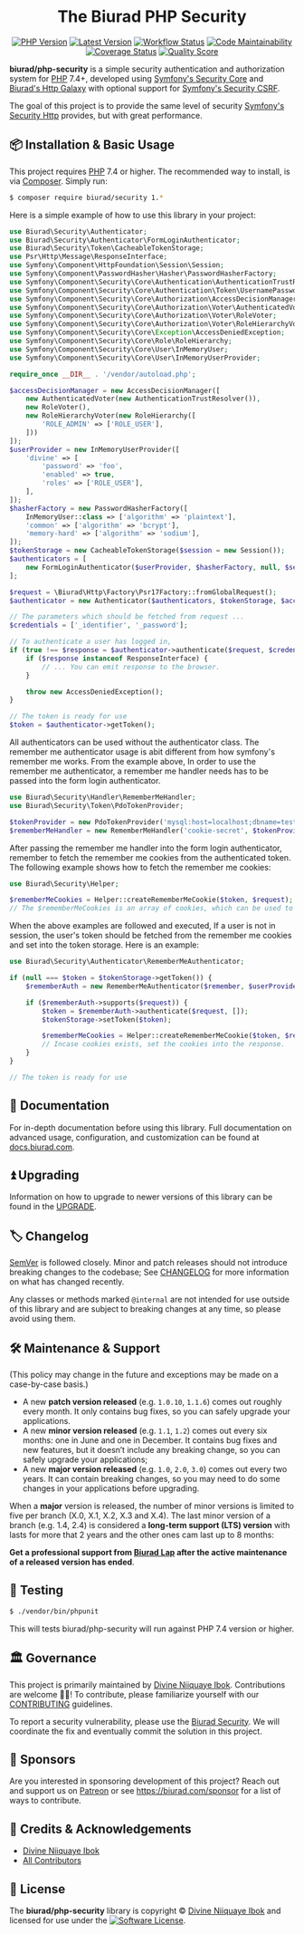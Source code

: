 <div align="center">

# The Biurad PHP Security

[![PHP Version](https://img.shields.io/packagist/php-v/biurad/security.svg?style=flat-square&colorB=%238892BF)](http://php.net)
[![Latest Version](https://img.shields.io/packagist/v/biurad/security.svg?style=flat-square)](https://packagist.org/packages/biurad/security)
[![Workflow Status](https://img.shields.io/github/workflow/status/biurad/php-security/build?style=flat-square)](https://github.com/biurad/php-security/actions?query=workflow%3Abuild)
[![Code Maintainability](https://img.shields.io/codeclimate/maintainability/biurad/php-security?style=flat-square)](https://codeclimate.com/github/biurad/php-security)
[![Coverage Status](https://img.shields.io/codecov/c/github/biurad/php-security?style=flat-square)](https://codecov.io/gh/biurad/php-security)
[![Quality Score](https://img.shields.io/scrutinizer/g/biurad/php-security.svg?style=flat-square)](https://scrutinizer-ci.com/g/biurad/php-security)

</div>

**biurad/php-security** is a simple security authentication and authorization system for [PHP] 7.4+, developed using [Symfony's Security Core][sfs-core] and [Biurad's Http Galaxy][php-http-galaxy] with optional support for [Symfony's Security CSRF][sfs-csrf].

The goal of this project is to provide the same level of security [Symfony's Security Http][sfs-http] provides, but with great performance.

## 📦 Installation & Basic Usage

This project requires [PHP] 7.4 or higher. The recommended way to install, is via [Composer]. Simply run:

```bash
$ composer require biurad/security 1.*
```

Here is a simple example of how to use this library in your project:

```php
use Biurad\Security\Authenticator;
use Biurad\Security\Authenticator\FormLoginAuthenticator;
use Biurad\Security\Token\CacheableTokenStorage;
use Psr\Http\Message\ResponseInterface;
use Symfony\Component\HttpFoundation\Session\Session;
use Symfony\Component\PasswordHasher\Hasher\PasswordHasherFactory;
use Symfony\Component\Security\Core\Authentication\AuthenticationTrustResolver;
use Symfony\Component\Security\Core\Authentication\Token\UsernamePasswordToken;
use Symfony\Component\Security\Core\Authorization\AccessDecisionManager;
use Symfony\Component\Security\Core\Authorization\Voter\AuthenticatedVoter;
use Symfony\Component\Security\Core\Authorization\Voter\RoleVoter;
use Symfony\Component\Security\Core\Authorization\Voter\RoleHierarchyVoter;
use Symfony\Component\Security\Core\Exception\AccessDeniedException;
use Symfony\Component\Security\Core\Role\RoleHierarchy;
use Symfony\Component\Security\Core\User\InMemoryUser;
use Symfony\Component\Security\Core\User\InMemoryUserProvider;

require_once __DIR__ . '/vendor/autoload.php';

$accessDecisionManager = new AccessDecisionManager([
    new AuthenticatedVoter(new AuthenticationTrustResolver()),
    new RoleVoter(),
    new RoleHierarchyVoter(new RoleHierarchy([
        'ROLE_ADMIN' => ['ROLE_USER'],
    ]))
]);
$userProvider = new InMemoryUserProvider([
    'divine' => [
        'password' => 'foo',
        'enabled' => true,
        'roles' => ['ROLE_USER'],
    ],
]);
$hasherFactory = new PasswordHasherFactory([
    InMemoryUser::class => ['algorithm' => 'plaintext'],
    'common' => ['algorithm' => 'bcrypt'],
    'memory-hard' => ['algorithm' => 'sodium'],
]);
$tokenStorage = new CacheableTokenStorage($session = new Session());
$authenticators = [
    new FormLoginAuthenticator($userProvider, $hasherFactory, null, $session),
];

$request = \Biurad\Http\Factory\Psr17Factory::fromGlobalRequest();
$authenticator = new Authenticator($authenticators, $tokenStorage, $accessDecisionManager);

// The parameters which should be fetched from request ...
$credentials = ['_identifier', '_password'];

// To authenticate a user has logged in,
if (true !== $response = $authenticator->authenticate($request, $credentials)) {
    if ($response instanceof ResponseInterface) {
        // ... You can emit response to the browser.
    }

    throw new AccessDeniedException();
}

// The token is ready for use
$token = $authenticator->getToken();

```

All authenticators can be used without the authenticator class. The remember me authenticator usage is abit different from how symfony's remember me works.
From the example above, In order to use the remember me authenticator, a remember me handler needs has to be passed into the form login authenticator.

```php
use Biurad\Security\Handler\RememberMeHandler;
use Biurad\Security\Token\PdoTokenProvider;

$tokenProvider = new PdoTokenProvider('mysql:host=localhost;dbname=testing;username=root;password=password');
$rememberMeHandler = new RememberMeHandler('cookie-secret', $tokenProvider);
```

After passing the remember me handler into the form login authenticator, remember to fetch the remember me
cookies from the authenticated token. The following example shows how to fetch the remember me cookies:

```php
use Biurad\Security\Helper;

$rememberMeCookies = Helper::createRememberMeCookie($token, $request);
// The $rememberMeCookies is an array of cookies, which can be used to set the cookies into the response.
```

When the above examples are followed and executed, If a user is not in session, the user's token should be fetched
from the remember me cookies and set into the token storage. Here is an example:

```php
use Biurad\Security\Authenticator\RememberMeAuthenticator;

if (null === $token = $tokenStorage->getToken()) {
    $rememberAuth = new RememberMeAuthenticator($remember, $userProvider, true);

    if ($rememberAuth->supports($request)) {
        $token = $rememberAuth->authenticate($request, []);
        $tokenStorage->setToken($token);

        $rememberMeCookies = Helper::createRememberMeCookie($token, $request);
        // Incase cookies exists, set the cookies into the response.
    }
}

// The token is ready for use

```

## 📓 Documentation

For in-depth documentation before using this library. Full documentation on advanced usage, configuration, and customization can be found at [docs.biurad.com][docs].

## ⏫ Upgrading

Information on how to upgrade to newer versions of this library can be found in the [UPGRADE].

## 🏷️ Changelog

[SemVer](http://semver.org/) is followed closely. Minor and patch releases should not introduce breaking changes to the codebase; See [CHANGELOG] for more information on what has changed recently.

Any classes or methods marked `@internal` are not intended for use outside of this library and are subject to breaking changes at any time, so please avoid using them.

## 🛠️ Maintenance & Support

(This policy may change in the future and exceptions may be made on a case-by-case basis.)

- A new **patch version released** (e.g. `1.0.10`, `1.1.6`) comes out roughly every month. It only contains bug fixes, so you can safely upgrade your applications.
- A new **minor version released** (e.g. `1.1`, `1.2`) comes out every six months: one in June and one in December. It contains bug fixes and new features, but it doesn’t include any breaking change, so you can safely upgrade your applications;
- A new **major version released** (e.g. `1.0`, `2.0`, `3.0`) comes out every two years. It can contain breaking changes, so you may need to do some changes in your applications before upgrading.

When a **major** version is released, the number of minor versions is limited to five per branch (X.0, X.1, X.2, X.3 and X.4). The last minor version of a branch (e.g. 1.4, 2.4) is considered a **long-term support (LTS) version** with lasts for more that 2 years and the other ones cam last up to 8 months:

**Get a professional support from [Biurad Lap][] after the active maintenance of a released version has ended**.

## 🧪 Testing

```bash
$ ./vendor/bin/phpunit
```

This will tests biurad/php-security will run against PHP 7.4 version or higher.

## 🏛️ Governance

This project is primarily maintained by [Divine Niiquaye Ibok][@divineniiquaye]. Contributions are welcome 👷‍♀️! To contribute, please familiarize yourself with our [CONTRIBUTING] guidelines.

To report a security vulnerability, please use the [Biurad Security](https://security.biurad.com). We will coordinate the fix and eventually commit the solution in this project.

## 🙌 Sponsors

Are you interested in sponsoring development of this project? Reach out and support us on [Patreon](https://www.patreon.com/biurad) or see <https://biurad.com/sponsor> for a list of ways to contribute.

## 👥 Credits & Acknowledgements

- [Divine Niiquaye Ibok][@divineniiquaye]
- [All Contributors][]

## 📄 License

The **biurad/php-security** library is copyright © [Divine Niiquaye Ibok](https://divinenii.com) and licensed for use under the [![Software License](https://img.shields.io/badge/License-BSD--3-brightgreen.svg?style=flat-square)](LICENSE).

[Composer]: https://getcomposer.org
[PHP]: https://php.net
[@divineniiquaye]: https://github.com/divineniiquaye
[docs]: https://docs.biurad.com/php/security
[commit]: https://commits.biurad.com/php-security.git
[UPGRADE]: UPGRADE.md
[CHANGELOG]: CHANGELOG.md
[CONTRIBUTING]: ./.github/CONTRIBUTING.md
[All Contributors]: https://github.com/biurad/php-security/contributors
[Biurad Lap]: https://team.biurad.com
[email]: support@biurad.com
[message]: https://projects.biurad.com/message
[php-http-galaxy]: https://github.com/biurad/php-http-galaxy
[sfs-core]: https://github.com/symfony/security-core
[sfs-http]: https://github.com/symfony/security-http
[sfs-csrf]: https://github.com/symfony/security-csrf
